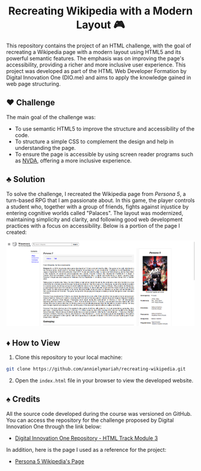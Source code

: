 <h1 align="center">Recreating Wikipedia with a Modern Layout 🎮</h1>

This repository contains the project of an HTML challenge, with the goal of recreating a Wikipedia page with a modern layout using HTML5 and its powerful semantic features. The emphasis was on improving the page's accessibility, providing a richer and more inclusive user experience. This project was developed as part of the HTML Web Developer Formation by Digital Innovation One (DIO.me) and aims to apply the knowledge gained in web page structuring.

## ♥️ Challenge

The main goal of the challenge was:

- To use semantic HTML5 to improve the structure and accessibility of the code.
- To structure a simple CSS to complement the design and help in understanding the page.
- To ensure the page is accessible by using screen reader programs such as [NVDA](https://www.nvaccess.org/download/), offering a more inclusive experience.

## ♣️ Solution

To solve the challenge, I recreated the Wikipedia page from *Persona 5*, a turn-based RPG that I am passionate about. In this game, the player controls a student who, together with a group of friends, fights against injustice by entering cognitive worlds called "Palaces".
The layout was modernized, maintaining simplicity and clarity, and following good web development practices with a focus on accessibility.
Below is a portion of the page I created:

![Persona 5 Website's](persona5-wikipedia-website.png)

## ♦️ How to View

1. Clone this repository to your local machine:
 ```bash
 git clone https://github.com/annielymariah/recreating-wikipedia.git
 ```

2. Open the `index.html` file in your browser to view the developed website.

## ♠️ Credits

All the source code developed during the course was versioned on GitHub. You can access the repository for the challenge proposed by Digital Innovation One through the link below:

- [Digital Innovation One Repository - HTML Track Module 3](https://github.com/digitalinnovationone/trilha-html-modulo-3)

In addition, here is the page I used as a reference for the project:

- [Persona 5 Wikipedia's Page](https://en.wikipedia.org/wiki/Persona_5#Gameplay)